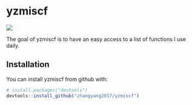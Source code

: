 
<!-- README.md is generated from README.Rmd. Please edit that file -->
yzmiscf
=======
![](https://img.shields.io/badge/personal-project-hotpink.svg?style=flat)

The goal of yzmiscf is to have an easy access to a list of functions I use daily.

Installation
------------

You can install yzmiscf from github with:

``` r
# install.packages("devtools")
devtools::install_github("zhangyang2017/yzmiscf")
```
